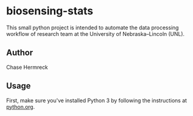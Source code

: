 # biosensing-stats
This small python project is intended to automate the data processing workflow of research team at the University of Nebraska–Lincoln (UNL).
## Author
Chase Hermreck
## Usage
First, make sure you've installed Python 3 by following the instructions at [python.org](https://www.python.org/downloads/).